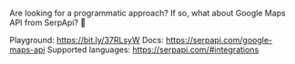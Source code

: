 Are looking for a programmatic approach? 
If so, what about Google Maps API from SerpApi? 👀

Playground: https://bit.ly/37RLsyW 
Docs: https://serpapi.com/google-maps-api
Supported languages: https://serpapi.com/#integrations